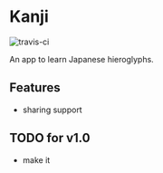 Kanji
=====
![travis-ci](https://travis-ci.org/arbitrary-dev/kanji.svg?branch=master)

An app to learn Japanese hieroglyphs.

## Features
- sharing support

## TODO for v1.0
- make it
